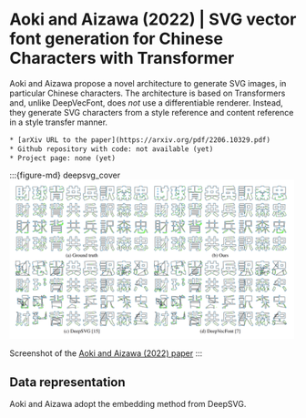 # Aoki and Aizawa (2022) | SVG vector font generation for Chinese Characters with Transformer

Aoki and Aizawa propose a novel architecture to generate SVG images, in particular Chinese characters. The architecture is based on Transformers and, unlike DeepVecFont, does *not* use a differentiable renderer. Instead, they generate SVG characters from a style reference and content reference in a style transfer manner.


```{admonition} Available resources at a glance
* [arXiv URL to the paper](https://arxiv.org/pdf/2206.10329.pdf)
* Github repository with code: not available (yet)
* Project page: none (yet)
```

:::{figure-md} deepsvg_cover
<img src="cover_aoki_2022.png" alt="Aoki and Aizawa paper" width="500px">

Screenshot of the [Aoki and Aizawa (2022) paper](https://arxiv.org/pdf/2206.10329.pdf)
:::

## Data representation

Aoki and Aizawa adopt the embedding method from DeepSVG.